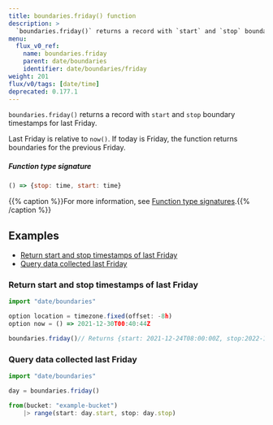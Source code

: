 ```yaml
---
title: boundaries.friday() function
description: >
  `boundaries.friday()` returns a record with `start` and `stop` boundary timestamps for last Friday.
menu:
  flux_v0_ref:
    name: boundaries.friday
    parent: date/boundaries
    identifier: date/boundaries/friday
weight: 201
flux/v0/tags: [date/time]
deprecated: 0.177.1
---
```


<!------------------------------------------------------------------------------

IMPORTANT: This page was generated from comments in the Flux source code. Any
edits made directly to this page will be overwritten the next time the
documentation is generated. 

To make updates to this documentation, update the function comments above the
function definition in the Flux source code:

https://github.com/influxdata/flux/blob/master/stdlib/date/boundaries/boundaries.flux#L273-L277

Contributing to Flux: https://github.com/influxdata/flux#contributing
Fluxdoc syntax: https://github.com/influxdata/flux/blob/master/docs/fluxdoc.md

------------------------------------------------------------------------------->

`boundaries.friday()` returns a record with `start` and `stop` boundary timestamps for last Friday.

Last Friday is relative to `now()`. If today is Friday, the function returns boundaries for the previous Friday.

##### Function type signature

```js
() => {stop: time, start: time}
```

{{% caption %}}For more information, see [Function type signatures](/flux/v0/function-type-signatures/).{{% /caption %}}


## Examples

- [Return start and stop timestamps of last Friday](#return-start-and-stop-timestamps-of-last-friday)
- [Query data collected last Friday](#query-data-collected-last-friday)

### Return start and stop timestamps of last Friday

```js
import "date/boundaries"

option location = timezone.fixed(offset: -8h)
option now = () => 2021-12-30T00:40:44Z

boundaries.friday()// Returns {start: 2021-12-24T08:00:00Z, stop:2022-12-25T08:00:00Z }


```


### Query data collected last Friday

```js
import "date/boundaries"

day = boundaries.friday()

from(bucket: "example-bucket")
    |> range(start: day.start, stop: day.stop)

```

